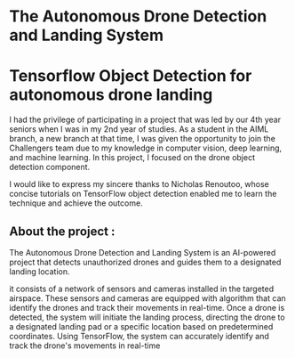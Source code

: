 # The Autonomous Drone Detection and Landing System


# Tensorflow Object Detection for autonomous drone landing

I had the privilege of participating in a project that was led by our 4th year seniors when I was in my 2nd year of studies. As a student in the AIML branch, a new branch at that time, I was given the opportunity to join the Challengers team due to my knowledge in computer vision, deep learning, and machine learning. In this project, I focused on the drone object detection component.

I would like to express my sincere thanks to Nicholas Renoutoo, whose concise tutorials on TensorFlow object detection enabled me to learn the technique and achieve the outcome.


## About the project :

The Autonomous Drone Detection and Landing System is an AI-powered project that detects unauthorized drones and guides them to a designated landing location. 

it consists of a network of sensors and cameras installed in the targeted airspace. These sensors and cameras are equipped with  algorithm that can identify the drones and track their movements in real-time. Once a drone is detected, the system will initiate the landing process, directing the drone to a designated landing pad or a specific location based on predetermined coordinates.
Using TensorFlow, the system can accurately identify and track the drone's movements in real-time
